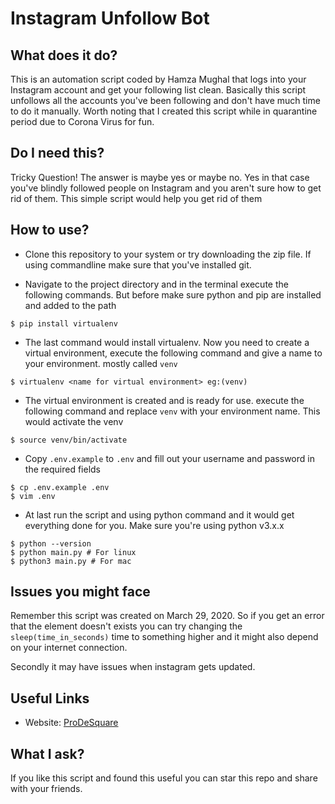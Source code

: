# Instagram Unfollow Bot

## What does it do?

This is an automation script coded by Hamza Mughal that logs into your Instagram account and get your following list clean. Basically this script unfollows all the accounts you've been following and don't have much time to do it manually. Worth noting that I created this script while in quarantine period due to Corona Virus for fun.

## Do I need this?

Tricky Question! The answer is maybe yes or maybe no. Yes in that case you've blindly followed people on Instagram and you aren't sure how to get rid of them. This simple script would help you get rid of them

## How to use?

- Clone this repository to your system or try downloading the zip file. If using commandline make sure that you've installed git.

- Navigate to the project directory and in the terminal execute the following commands. But before make sure python and pip are installed and added to the path

```
$ pip install virtualenv
```

- The last command would install virtualenv. Now you need to create a virtual environment, execute the following command and give a name to your environment. mostly called `venv`

```
$ virtualenv <name for virtual environment> eg:(venv)
```

- The virtual environment is created and is ready for use. execute the following command and replace `venv` with your environment name. This would activate the venv

```
$ source venv/bin/activate
```

- Copy `.env.example` to `.env` and fill out your username and password in the required fields

```
$ cp .env.example .env
$ vim .env
```

- At last run the script and using python command and it would get everything done for you. Make sure you're using python v3.x.x

```
$ python --version
$ python main.py # For linux
$ python3 main.py # For mac
```

## Issues you might face

Remember this script was created on March 29, 2020. So if you get an error that the element doesn't exists you can try changing the `sleep(time_in_seconds)` time to something higher and it might also depend on your internet connection.

Secondly it may have issues when instagram gets updated.

## Useful Links

- Website: [ProDeSquare](https://prodesquare.com/)

## What I ask?

If you like this script and found this useful you can star this repo and share with your friends.
